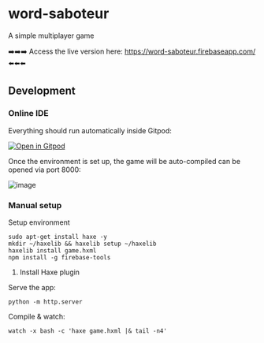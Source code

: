 # word-saboteur
A simple multiplayer game

➡️➡️➡️ Access the live version here: https://word-saboteur.firebaseapp.com/ ⬅️⬅️⬅️

## Development

### Online IDE

Everything should run automatically inside Gitpod:

[![Open in Gitpod](https://gitpod.io/button/open-in-gitpod.svg)](https://gitpod.io/#https://github.com/zommerfelds/word-saboteur)

Once the environment is set up, the game will be auto-compiled can be opened via port 8000:

![image](https://user-images.githubusercontent.com/1260622/179604035-fb7ca8d4-3845-4676-b4db-7a6df8a5b70a.png)

### Manual setup

Setup environment
```
sudo apt-get install haxe -y
mkdir ~/haxelib && haxelib setup ~/haxelib
haxelib install game.hxml
npm install -g firebase-tools
```

1. Install Haxe plugin

Serve the app:
```
python -m http.server
```

Compile & watch:
```
watch -x bash -c 'haxe game.hxml |& tail -n4'
```